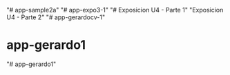 "# app-sample2a" 
"# app-expo3-1" 
"# Exposicion U4 - Parte 1" 
"Exposicion U4 - Parte 2" 
"# app-gerardocv-1" 
# app-gerardo1
"# app-gerardo1" 
